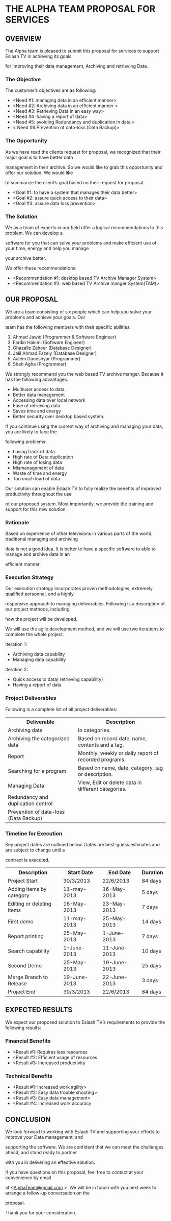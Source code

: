 THE ALPHA TEAM PROPOSAL FOR SERVICES
============================================

OVERVIEW
-----------------------------------------
 
The Alpha team is pleased to submit this proposal for services to support Eslaah TV in achieving its goals 

for improving their data management, Archiving and retrieving Data.

### The Objective ###

The customer’s objectives are as following:


* <Need #1: managing data in an efficient  manner>
* <Need #2: Archiving data in an efficient manner >
* <Need #3: Retrieving Data in an easy way>
* <Need #4 :having a report of  data>
* <Need #5:  avoiding Redundancy and duplication in data.>
* < Need #6:Prevention of data-loss (Data Backup)>

### The Opportunity ###

As we have read the clients request for proposal, we recognized that their major goal is to have better data 

management in their archive. So we would like to grab this opportunity and offer our solution. We would like 

to summarize the client’s goal based on their request for proposal.
 
* <Goal #1: to have a system that  manages their data better>
* <Goal #2: assure quick access to their data>
* <Goal #3: assure data loss prevention>

### The Solution ###

We as a team of experts in our field offer a logical recommendations to this problem. We can develop a 

software for you that can solve your problems and make efficient use of your time, energy and help you manage 

your archive better.

We offer these recommendations:


* <Recommendation #1: desktop based TV Archive Manager System>
* <Recommendation #2: web based TV Archive manger System(TAM)>

OUR PROPOSAL
------------------------

We are a team consisting of six people which can help you solve your problems and achieve your goals. Our 

team has the following members with their specific abilities.

1. Ahmad Jawid (Programmer & Software Engineer)
2. Fardin Hakimi (Software Engineer)
3. Ghazalle Zaheer (Database Designer)
4. Jalil Ahmad Fazely (Database Designer)
5. Aalem Daneshyar (Programmer)
6. Shah Agha (Programmer)

 We strongly recommend you the web based TV archive manger. Because it has the following advantages:

* Multiuser access to data.
* Better data management
* Accessing data over local network
* Ease of retrieving data
* Saves time and energy
* Better security over desktop based system.

 If you continue using the current way of archiving and managing your data, you are likely to face the 

following problems:

* Losing track of data
* High rate  of Data duplication
* High rate of losing data 
* Mismanagement of data
* Waste of time and energy
* Too much load of data
 
Our solution can enable Eslaah TV to fully realize the benefits of improved productivity throughout the use 

of our proposed system. Most importantly, we provide the training and support for this new solution.

### Rationale ###

Based on experience of other televisions in various parts of the world, traditional managing and archiving 

data is not a good idea. It is better to have a specific software to able to manage and archive data in an 

efficient manner.

### Execution Strategy ###

Our execution strategy incorporates proven methodologies, extremely qualified personnel, and a highly 

responsive approach to managing deliverables. Following is a description of our project methods, including 

how the project will be developed.

We will use the agile development method, and we will use two iterations to complete the whole project.

Iteration 1: 

* Archiving data capability
* Managing data capability

Iteration 2: 

* Quick access to data( retrieving capability)
* Having a report of data

### Project Deliverables ###

Following is a complete list of all project deliverables:

<table>
  <tr>
    <th>Deliverable</th><th>Description</th>
  </tr>
  <tr>
    <td>Archiving data </td><td>In categories.</td>
  </tr>
  <tr>
    <td>Archiving the categorized data</td><td>Based on record date, name, contents and a tag.</td>
  </tr>
<tr>
    <td>Report</td><td>Monthly, weekly or daily report of recorded programs.</td>
  </tr>
<tr>
    <td>Searching for a program </td><td>Based on name, date, category, tag or description.</td>
  </tr>
<tr>
    <td>Managing Data</td><td>View, Edit or delete data in different categories.</td>
  </tr>
<tr>
    <td>Redundancy and duplication control</td><td></td>
  </tr>
<tr>
    <td>Prevention of data-loss (Data Backup)</td><td></td>
  </tr>
</table>

### Timeline for Execution ###

Key project dates are outlined below. Dates are best-guess estimates and are subject to change until a 

contract is executed.

<table>
  <tr>
    <th> Description </th><th> Start Date </th><th> End Date </th> <th>Duration</th>
  </tr>
  <tr>
    <td> Project Start </td><td> 30/3/2013</td><td>22/6/2013</td><td>84 days </td>
  </tr>
  <tr>
    <td> Adding items by category </td><td>11-may-2013</td><td>16-May-2013</td><td>5 days </td>
  </tr>
  <tr>
    <td> Editing or deleting items </td><td>16-May-2013</td><td>23-May-2013</td><td>7 days </td>
  </tr>
  <tr>
    <td> First demo </td><td>11-may-2013</td><td>25-May-2013</td><td>14 days</td>
  </tr>
  <tr>
    <td> Report printing </td><td>25-May-2013</td><td>1-June-2013</td><td>7 days</td>
  </tr>
  <tr>
    <td> Search capability </td><td>1-June-2013</td><td>11-June-2013</td><td>10 days</td>
  </tr>
  <tr>
    <td>Second Demo</td><td>25-May-2013</td><td>19-June-2013</td><td>25 days</td>
  </tr>
  <tr>
    <td> Merge Branch to Release </td><td>19-June-2013</td><td>22-June-2013</td><td>3 days</td>
  </tr>
  <tr>
    <td> Project End </td><td>30/3/2013</td><td>22/6/2013</td><td>84 days</td>
  </tr>

</table>


EXPECTED RESULTS
-------------------------------

We expect our proposed solution to Eslaah TV’s requirements to provide the following results:

### Financial Benefits ###

* <Result #1: Requires less resources
* <Result #2: Efficient usage of resources
* <Result #3: Increased productivity

### Technical Benefits ###

* <Result #1: Increased work agility>
* <Result #2: Easy data trouble shooting>
* <Result #3: Easy data management>
* <Result #4: increased work accuracy

CONCLUSION
-------------------------
 
We look forward to working with Eslaah TV and supporting your efforts to improve your Data management, and 

supporting the software. We are confident that we can meet the challenges ahead, and stand ready to partner 

with you in delivering an effective solution. 

If you have questions on this proposal, feel free to contact <Ahmad Jawed Jami > at your convenience by email 

at <AlphaTeam@gmail.com > .We will be in touch with you next week to arrange a follow-up conversation on the 

proposal.

Thank you for your consideration.

